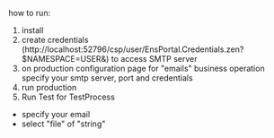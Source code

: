 how to run:

1. install
2. create credentials (http://localhost:52796/csp/user/EnsPortal.Credentials.zen?$NAMESPACE=USER&) to access SMTP server
3. on production configuration page for "emails" business operation specify your smtp server, port and credentials
4. run production
5. Run Test for TestProcess
- specify your email
- select "file" of "string"